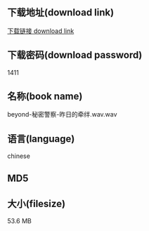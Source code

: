 ## 下载地址(download link)
[下载链接 download link](https://voluble-croquembouche-d321dc.netlify.app/?s=beyond-%E7%A7%98%E5%AF%86%E8%AD%A6%E5%AF%9F-%E6%98%A8%E6%97%A5%E7%9A%84%E7%89%B5%E7%BB%8A.wav)

## 下载密码(download password)
1411

## 名称(book name)
beyond-秘密警察-昨日的牵绊.wav.wav

## 语言(language)
chinese

## MD5


## 大小(filesize)
53.6 MB
